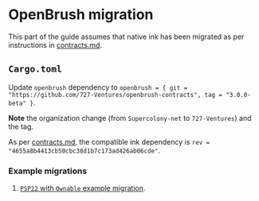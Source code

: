 # OpenBrush migration

This part of the guide assumes that native ink has been migrated as per instructions in [contracts.md](./contracts.md).

## `Cargo.toml`

Update `openbrush` dependency to `openbrush = { git = "https://github.com/727-Ventures/openbrush-contracts", tag = "3.0.0-beta" }`. 

**Note** the organization change (from `Supercolony-net` to `727-Ventures`) and the tag.

As per [contracts.md](https://github.com/Cardinal-Cryptography/ink4-migration/blob/main/contracts.md#cargotoml), the compatible ink dependency is `rev = "4655a8b4413cb50cbc38d1b7c173ad426ab06cde"`.


### Example migrations

1. [`PSP22` with `Ownable` example migration](https://github.com/Cardinal-Cryptography/psp22-example/pull/1/files).
